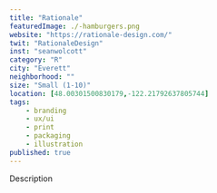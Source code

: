 ```yaml
---
title: "Rationale"
featuredImage: ./-hamburgers.png
website: "https://rationale-design.com/"
twit: "RationaleDesign"
inst: "seanwolcott"
category: "R"
city: "Everett"
neighborhood: ""
size: "Small (1-10)"
location: [48.00301500830179,-122.21792637805744]
tags:
    - branding
    - ux/ui
    - print
    - packaging
    - illustration
published: true
---
```


Description
